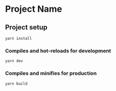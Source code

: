# Project Name

## Project setup
```
yarn install
```

### Compiles and hot-reloads for development
```
yarn dev
```

### Compiles and minifies for production
```
yarn build
```